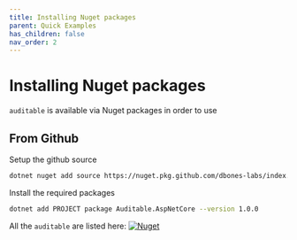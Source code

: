 ```yaml
---
title: Installing Nuget packages
parent: Quick Examples
has_children: false
nav_order: 2
---
```


# Installing Nuget packages

`auditable` is available via Nuget packages in order to use


## From Github

Setup the github source

```sh
dotnet nuget add source https://nuget.pkg.github.com/dbones-labs/index.json -n gh-dbones-labs -u YOUR_USER_NAME -p GH_TOKEN [--store-password-in-clear-text]
```

Install the required packages

```sh
dotnet add PROJECT package Auditable.AspNetCore --version 1.0.0
```

All the `auditable` are listed here: [![Nuget](https://img.shields.io/badge/nuget-auditable-blue)](https://github.com/orgs/dbones-labs/packages?repo_name=auditable)
